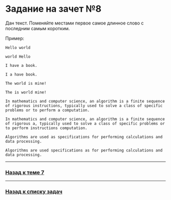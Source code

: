 # Задание на зачет №8

Дан текст.
Поменяйте местами первое самое длинное слово с последним самым коротким.

Пример:

```
Hello world

world Hello
```

```
I have a book.

I a have book.
```


```
The world is mine!

The is world mine!
```

```
In mathematics and computer science, an algorithm is a finite sequence of rigorous instructions, typically used to solve a class of specific problems or to perform a computation.

In mathematics and computer science, an algorithm is a finite sequence of rigorous a, typically used to solve a class of specific problems or to perform instructions computation.
```

```
Algorithms are used as specifications for performing calculations and data processing.

Algorithms are used specifications as for performing calculations and data processing.
```

---

### [Назад к теме 7](../../unit_07/README.md)

---

### [Назад к списку задач](./README.md)